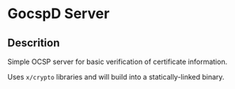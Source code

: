 # GocspD Server

## Descrition
Simple OCSP server for basic verification of certificate information.

Uses `x/crypto` libraries and will build into a statically-linked binary.
